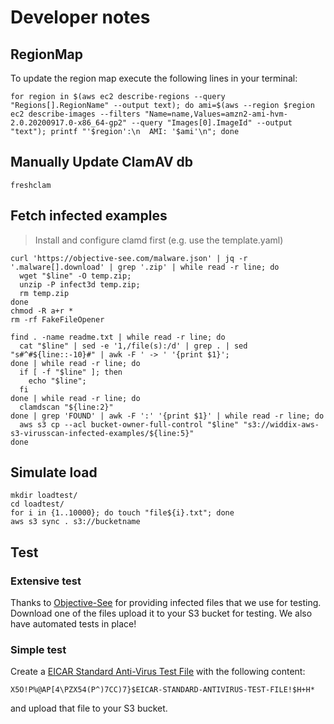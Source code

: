 # Developer notes

## RegionMap
To update the region map execute the following lines in your terminal:

```
for region in $(aws ec2 describe-regions --query "Regions[].RegionName" --output text); do ami=$(aws --region $region ec2 describe-images --filters "Name=name,Values=amzn2-ami-hvm-2.0.20200917.0-x86_64-gp2" --query "Images[0].ImageId" --output "text"); printf "'$region':\n  AMI: '$ami'\n"; done
```

## Manually Update ClamAV db

```
freshclam
```

## Fetch infected examples

> Install and configure clamd first (e.g. use the template.yaml)

```
curl 'https://objective-see.com/malware.json' | jq -r '.malware[].download' | grep '.zip' | while read -r line; do 
  wget "$line" -O temp.zip;
  unzip -P infect3d temp.zip;
  rm temp.zip
done
chmod -R a+r *
rm -rf FakeFileOpener

find . -name readme.txt | while read -r line; do
  cat "$line" | sed -e '1,/file(s):/d' | grep . | sed "s#^#${line::-10}#" | awk -F ' -> ' '{print $1}'; 
done | while read -r line; do
  if [ -f "$line" ]; then
    echo "$line"; 
  fi
done | while read -r line; do
  clamdscan "${line:2}"
done | grep 'FOUND' | awk -F ':' '{print $1}' | while read -r line; do
  aws s3 cp --acl bucket-owner-full-control "$line" "s3://widdix-aws-s3-virusscan-infected-examples/${line:5}"
done
```

## Simulate load

```
mkdir loadtest/
cd loadtest/
for i in {1..10000}; do touch "file${i}.txt"; done
aws s3 sync . s3://bucketname
```

## Test

### Extensive test

Thanks to [Objective-See](https://objective-see.com/) for providing infected files that we use for testing. Download one of the files upload it to your S3 bucket for testing.
We also have automated tests in place!

### Simple test

Create a [EICAR Standard Anti-Virus Test File](https://en.wikipedia.org/wiki/EICAR_test_file) with the following content:

```
X5O!P%@AP[4\PZX54(P^)7CC)7}$EICAR-STANDARD-ANTIVIRUS-TEST-FILE!$H+H*
```

and upload that file to your S3 bucket.

